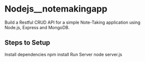 # Nodejs__notemakingapp

Build a Restful CRUD API for a simple Note-Taking application using Node.js, Express and MongoDB.

<h2>Steps to Setup</h2>
Install dependencies
npm install
Run Server
node server.js
